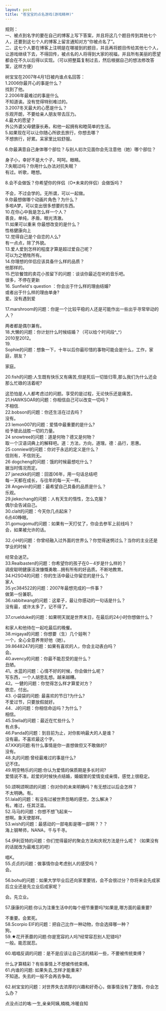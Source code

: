 ```yaml
---
layout: post
title: "答宝宝的点名游戏(游戏精神)"
---
```

规则：   
一、被点到名字的要在自己的博客上写下答案，并且将这几个题目传到其他七个人，还要到这七个人的博客上留言通知对方“你被点名了”。  
二、这七个人要在博客上注明是在哪接到的题目，并且再将题目传给其他七个人，让游戏继续下去，不得回传，被点名的人将得到大家的祝福，并且所有美丽的愿望都会在不久以后得以实现。（可以把整篇复制过去，然后根据自己的想法修改答案，这样方便）  


树宝宝在2007年4月1日被内谁点名回答：  
1.2006你最开心的事是什么？  
找到了他。  
2.2006年最难过的事是什么  
不知道诶。没有觉得特别难过的。  
3.2007冬天最大的心愿是什么？  
乐观开朗，不要给亲人朋友带去压力。  
4.最大的愿望？  
外公外婆父母健康长寿。和他一起拥有和睦简单的生活。  
5.如果现在可以让你随心所欲去旅行，你想去哪？  
不想旅行，好累。呆家里比较舒服。  

6.你最满意自己身体哪个部位？与别人初次见面你会先注意他（她）哪个部位？  

身子小，幸好不是大个子，呵呵。眼睛。  
7.失眠过吗？你用什么办法对抗失眠？  
有过。听歌，瞎想。  

8.会不会做饭？你希望你的伴侣（O*未来的伴侣）会做饭吗？   

不会，不过会学的。无所谓，可以一起做。  
9.你最想做哪个动画片角色？为什么？  
多啦A梦。可以变出很多想要的东西。  
10.在你心中我是怎么样一个人？  
善良，单纯，矛盾，眼光清澈。  
11.如果可以重来 你最想改变的是什么？  
性格健康向上  
12.觉得自己是个自恋的人么?  
有一点点，除了外貌。  
13.爱人爱到怎样的程度才算是超过爱自己呢？  
可以为之牺牲所有。  
14.你理想的伴侣应该具备什么样的品质？  
他那样的。  
15.巴钦餐馆的卖花小孩留下的问题：谈谈你最近在听的音乐吧。  
很多，不停在更新  
16. Sunfield's question ：你会出于什么样的理由结婚?  
或者出于什么样的理由单身?  
爱。没有遇到爱  

17.marshroom的问题：你是一个比较平稳的人还是可能作出一些出乎寻常举动的人？  

两者都是偶尔兼有。  
18.大懒的问题：你计划什么时候结婚？（可以给个时间段^_^）  
2010至2012。  
19.  
Sophie的问题：想象一下，十年以后你最珍惜的事物可能会是什么，工作，家庭，朋友？  

家庭。  

20.fish的问题:人生既有快乐又有痛苦,但是死后一切皆归零,那么我们为什么还会那么忙碌的活着呢?  

这恐怕是人人都考虑过的问题。享受的是过程，无论快乐还是痛苦。  
21.HAWKSOAR的问题：你相信自己可以改变一切吗？  
不相信.  
22.bobson的问题：你还生活在过去吗？  
没有。  
23 lemon007的问题：爱情中最重要的是什么?  
给予彼此战胜一切的力量。  
24 snowtree的问题：道是何物？德又是何物？  
取一个汉语词典上的解释吧。道：方法，方向，道理。德：品行，恩惠。  
25 conniewl的问题：你对于永远的定义是什么？  
信则有，不信则无。  
26 dogcheng的问题：饿的时候最想吃什么？  
据当时情况而定。  
27 janezkk的问题：回首06年，用一句话总结吧  
每一天都在成长，与往年的每一天一样。  
28 Angevin的问题：最希望自己具备的品质是什么？  
乐观。  
29.jiekechang的问题：人有天生的惰性，怎么克服？  
偶尔会告诫自己。  
30.clalt的问题：今天你几点起床？  
6点40睁眼。  
31.gomugomu的问题：如果有一天打仗了，你会去参军上前线吗？  
会，如果被允许的话。  

32.小H的问题：你曾经融入过外面的世界么？你觉得迷惘过么？当你的主业还是学业的时候？  

经常会迷茫。  
33.Realbasten的问题：你希望你的孩子在0－4岁是什么样的？  
调皮聪明健康活泼慷慨勇敢...拥有所有的好品质。不断地教育。  
34.H2SO4的问题：你的生活中最让你留恋的是什么？  
家人  
35.yc384522的问题：2007年最想完成的一件事？  
做第一份兼职。  
36.rabbitwang的问题：这辈子，最让你感动的一句话是什么？  
没有最，或许太多了，记不得了。  

37.cruelduke的问题：如果明天就是世界末日，在最后的24小时你想做什么？  

和家人和他待在一起吃最后的晚餐。  
38.migaya的问题：你想要（生）几个娃咧？  
一个，全心全意养育好他（她）。  
39.8648247的问题：如果有喜欢的人，你会主动表白吗？  
会。  
40.avency的问题：你最不能忍受的是什么？  
丑陋。  
41。水蓝的问题：心情不好的时候，你会做什么呢？  
写东西，一个人胡思乱想。越来越糟。  
42。一健的问题：你觉得怎么样才算爱对方？  
依恋，付出。  
43. 小袋袋的问题: 最喜欢的节日?为什么?  
不爱过节，只要放假就好。  
44．J的问题：你相信命运吗？为什么？  
相信。  
45.Stella的问题：最近在忙些什么？  
有点多。  
46.Panda的问题：到目前为止，对你影响最大的人是谁？  
没有最。不喜欢最这个字。  
47.KK的问题:有什么事情是你一直想做但又不敢做的?  
没有。  
48.丸的问题:曾经最难过的事是什么?  
记不住。  
49.明空畅乐的问题:你认为爱情的保质期是多长时间?  
爱情说不准。趁爱的时候快点结婚，婚姻里的爱情变成亲情，感觉上很稳定。  

50.颂啊颂啊颂的问题：你对你的未来明确吗？有无想过以后会怎样？  
不太明确。有。  
51.lala的问题：有没有过被世界忽略的感觉，怎么解决？  
有。难过，任其泛滥。  
52.马马的问题：你想不想飞起来～   
想啊。象天使那样。  
53.wish的问题：最感动的一部电影是哪一部啊？？？  
海上钢琴师，NANA，千与千寻。  

54.伊利亚特的问题：你们觉得最好的聚会方法和庆祝方法是什么呢？（如果没有的话就改为最难忘的吧）  

唱K。  
55.贞贞的问题：做事情你会考虑别人的感受吗？  
会。  

56.bohu的问题：如果大学毕业后还向家里要钱，会不会很过分？你将来会先成家后立业还是先立业后成家呢？  

会。先立业。  

57.康康的问题:你认为注重生活中的每个细节重要吗?如果是,哪方面的最重要?  

不重要。会累死。  
58.Scorpio ElF的问题：把自己比作一种动物，你会选择哪一种？  
狗。  
59.★花开荼蘼的问题:你是宽容的人吗?经常容忍别人犯错吗?  
一般。能忍就忍。  

60.唱唱反调的问题：是不是应该让自己活的精彩一些，不要被传统束缚？  

什么才算精彩？有些事情上不想被传统束缚。  
61.内谁的问题: 如果失去,怎样才能重来?  
不知道。失去的一般不会再去争取。  

62.树宝宝的问题：对世界失去浓厚的兴趣和好奇心，做事情没有了激情，你会怎么办？  

点没点过的咯:一生,亲亲阿姨,楠楠,冷暖自知  

							  
		
